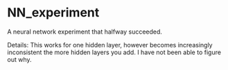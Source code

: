 # NN_experiment
A neural network experiment that halfway succeeded.

Details:
This works for one hidden layer, however becomes increasingly inconsistent the more hidden layers you add. I have not been able to figure out why.
